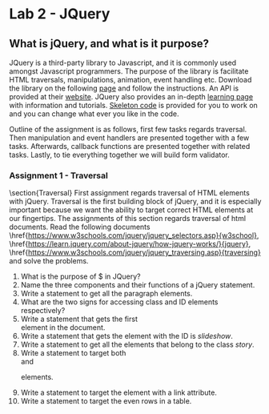 # Lab 2 - JQuery

## What is jQuery, and what is it purpose?
JQuery is a third-party library to Javascript, and it is commonly used amongst Javascript programmers. The purpose of the library is facilitate HTML traversals, manipulations, animation, event handling etc. Download the library on the following [page](https://jquery.com/download/) and follow the instructions. An API is provided at their [website](https://api.jquery.com). JQuery also provides an in-depth [learning page](https://learn.jquery.com) with information and tutorials. [Skeleton code](https://github.com/davyie/SDA_WWW_Lab2) is provided for you to work on and you can change what ever you like in the code.

Outline of the assignment is as follows, first few tasks regards traversal. Then manipulation and event handlers are presented together with a few tasks. Afterwards, callback functions are presented together with related tasks. Lastly, to tie everything together we will build form validator.

### Assignment 1 - Traversal
\section{Traversal}
First assignment regards traversal of HTML elements with jQuery. Traversal is the first building block of jQuery, and it is especially important because we want the ability to target correct HTML elements at our fingertips. The assignments of this section regards traversal of html documents. Read the following documents \href{https://www.w3schools.com/jquery/jquery_selectors.asp}{w3school}, \href{https://learn.jquery.com/about-jquery/how-jquery-works/}{jquery}, \href{https://www.w3schools.com/jquery/jquery_traversing.asp}{traversing} and solve the problems.


1. What is the purpose of \$ in JQuery?
2. Name the three components and their functions of a jQuery statement.
3. Write a statement to get all the paragraph elements.
4. What are the two signs for accessing class and ID elements respectively?
5. Write a statement that gets the first <div> element in the document.
6. Write a statement that gets the element with the ID is *slideshow*.
7. Write a statement to get all the elements that belong to the class *story*.
8. Write a statement to target both <div> and <p> elements.
9. Write a statement to target the element with a link attribute.
10. Write a statement to target the even rows in a table.
